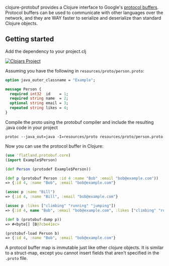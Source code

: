 clojure-protobuf provides a Clojure interface to Google's [protocol buffers](http://code.google.com/p/protobuf).
Protocol buffers can be used to communicate with other languages over the network, and they are WAY faster to serialize and deserialize than standard Clojure objects.

## Getting started

Add the dependency to your project.clj

[![Clojars Project](https://img.shields.io/clojars/v/org.clojars.ghaskins/protobuf.svg)](https://clojars.org/org.clojars.ghaskins/protobuf)

Assuming you have the following in `resources/proto/person.proto`:

```proto
option java_outer_classname = "Example";

message Person {
  required int32  id    = 1;
  required string name  = 2;
  optional string email = 3;
  repeated string likes = 4;
}
```

Compile the proto using the protobuf compiler and include the resulting .java code in your project

    protoc --java_out=java -I=resources/proto resources/proto/person.proto

Now you can use the protocol buffer in Clojure:

```clojure
(use 'flatland.protobuf.core)
(import Example$Person)

(def Person (protodef Example$Person))

(def p (protobuf Person :id 4 :name "Bob" :email "bob@example.com"))
=> {:id 4, :name "Bob", :email "bob@example.com"}

(assoc p :name "Bill")
=> {:id 4, :name "Bill", :email "bob@example.com"}

(assoc p :likes ["climbing" "running" "jumping"])
=> {:id 4, name "Bob", :email "bob@example.com", :likes ["climbing" "running" "jumping"]}

(def b (protobuf-dump p))
=> #<byte[] [B@7cbe41ec>

(protobuf-load Person b)
=> {:id 4, :name "Bob", :email "bob@example.com"}
```

A protocol buffer map is immutable just like other clojure objects. It is similar to a
struct-map, except you cannot insert fields that aren't specified in the `.proto` file.

